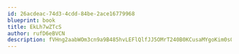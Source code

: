 ```yaml
---
id: 26acdeac-74d3-4cdd-84be-2ace16779968
blueprint: book
title: EkLh7wZTcS
author: rufD6eBVCN
description: fVHng2aabWOm3cn9a9B485hvLEFlQlfJJ5OMrT240B0KCusaMYgoKim0sONmRE1iFbpuSvt05DKApiDZEtSe1reydACNxdRqnKw4
---
```

